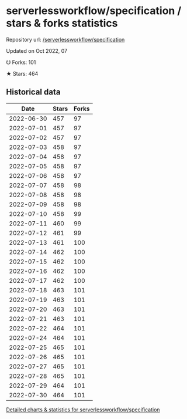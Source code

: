 # serverlessworkflow/specification / stars & forks statistics

Repository url: [/serverlessworkflow/specification](https://github.com/serverlessworkflow/specification)

Updated on Oct 2022, 07

☋ Forks: 101

★ Stars: 464

## Historical data
| Date | Stars | Forks |
|------|-------|-------|
| 2022-06-30 | 457 | 97 | 
| 2022-07-01 | 457 | 97 | 
| 2022-07-02 | 457 | 97 | 
| 2022-07-03 | 458 | 97 | 
| 2022-07-04 | 458 | 97 | 
| 2022-07-05 | 458 | 97 | 
| 2022-07-06 | 458 | 97 | 
| 2022-07-07 | 458 | 98 | 
| 2022-07-08 | 458 | 98 | 
| 2022-07-09 | 458 | 98 | 
| 2022-07-10 | 458 | 99 | 
| 2022-07-11 | 460 | 99 | 
| 2022-07-12 | 461 | 99 | 
| 2022-07-13 | 461 | 100 | 
| 2022-07-14 | 462 | 100 | 
| 2022-07-15 | 462 | 100 | 
| 2022-07-16 | 462 | 100 | 
| 2022-07-17 | 462 | 100 | 
| 2022-07-18 | 463 | 101 | 
| 2022-07-19 | 463 | 101 | 
| 2022-07-20 | 463 | 101 | 
| 2022-07-21 | 463 | 101 | 
| 2022-07-22 | 464 | 101 | 
| 2022-07-24 | 464 | 101 | 
| 2022-07-25 | 465 | 101 | 
| 2022-07-26 | 465 | 101 | 
| 2022-07-27 | 465 | 101 | 
| 2022-07-28 | 465 | 101 | 
| 2022-07-29 | 464 | 101 | 
| 2022-07-30 | 464 | 101 | 


[Detailed charts & statistics for serverlessworkflow/specification](https://reviewgithub.com/rep/serverlessworkflow/specification)
